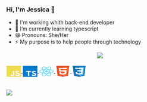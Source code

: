   ### Hi, I'm Jessica 👋


- 🔭 I'm working whith back-end developer  
- 📖 I’m currently learning typescript
- 😄 Pronouns: She/Her
- ⚡ My purpose is to help people through technology

<div align="center">
  <a href="https://github.com/JessColla">
  <img height="160em" src="https://github-readme-stats.vercel.app/api/top-langs/?username=jesscolla&layout=compact&langs_count=16&theme=dracula"/>
</div>
  
  <div style="display: inline_block"><br>
  <img align="center" alt="Rafa-Js" height="30" width="40" src="https://raw.githubusercontent.com/devicons/devicon/master/icons/javascript/javascript-plain.svg">
  <img align="center" alt="Rafa-Ts" height="30" width="40" src="https://raw.githubusercontent.com/devicons/devicon/master/icons/typescript/typescript-plain.svg">
  <img align="center" alt="Rafa-React" height="30" width="40" src="https://raw.githubusercontent.com/devicons/devicon/master/icons/react/react-original.svg">
  <img align="center" alt="Rafa-HTML" height="30" width="40" src="https://raw.githubusercontent.com/devicons/devicon/master/icons/html5/html5-original.svg">
  <img align="center" alt="Rafa-CSS" height="30" width="40" src="https://raw.githubusercontent.com/devicons/devicon/master/icons/css3/css3-original.svg">
  
    
 <br>
    <br>
    <br>
<div>
  <a href="https://www.linkedin.com/in/jessica-colla-back-end/" target="_blank"><img src="https://img.shields.io/badge/-LinkedIn-%230077B5?style=for-the-badge&logo=linkedin&logoColor=white" target="_blank"></a>
    </div>

